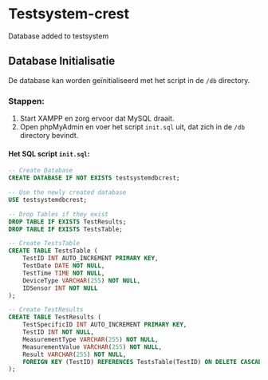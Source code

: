 # Testsystem-crest
Database added to testsystem


## Database Initialisatie
De database kan worden geïnitialiseerd met het script in de `/db` directory.

### Stappen:
1. Start XAMPP en zorg ervoor dat MySQL draait.
2. Open phpMyAdmin en voer het script `init.sql` uit, dat zich in de `/db` directory bevindt.

#### Het SQL script `init.sql`:
```sql
-- Create Database
CREATE DATABASE IF NOT EXISTS testsystemdbcrest;

-- Use the newly created database
USE testsystemdbcrest;

-- Drop Tables if they exist
DROP TABLE IF EXISTS TestResults;
DROP TABLE IF EXISTS TestsTable;

-- Create TestsTable
CREATE TABLE TestsTable (
    TestID INT AUTO_INCREMENT PRIMARY KEY,
    TestDate DATE NOT NULL,
    TestTime TIME NOT NULL,
    DeviceType VARCHAR(255) NOT NULL,
    IDSensor INT NOT NULL
);

-- Create TestResults
CREATE TABLE TestResults (
    TestSpecificID INT AUTO_INCREMENT PRIMARY KEY,
    TestID INT NOT NULL,
    MeasurementType VARCHAR(255) NOT NULL,
    MeasurementValue VARCHAR(255) NOT NULL,
    Result VARCHAR(255) NOT NULL,
    FOREIGN KEY (TestID) REFERENCES TestsTable(TestID) ON DELETE CASCADE
);